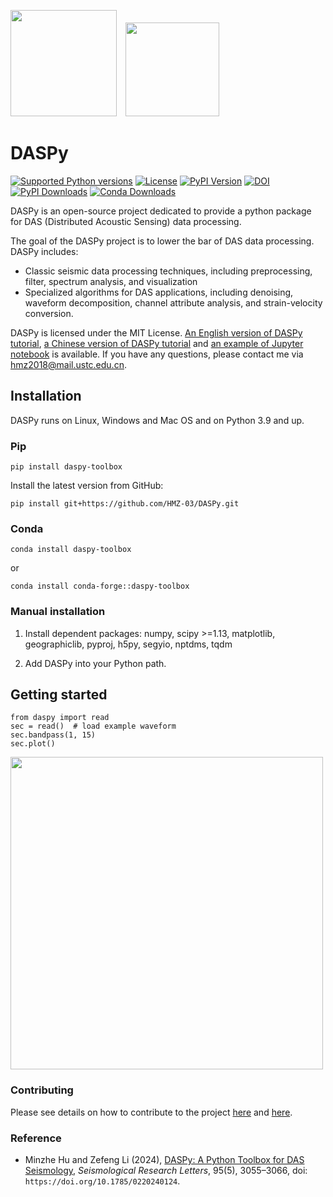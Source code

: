 <img src="./website/USTC.svg" height="170" />&emsp;<img src="./website/DAMS.png" height="150" />

# DASPy

[![Supported Python versions](https://img.shields.io/badge/python-3.9%20|%203.10%20|%203.11%20|%203.12-blue)](https://pypi.org/project/DASPy-toolbox/)
[![License](https://img.shields.io/pypi/l/daspy-toolbox.svg)](https://opensource.org/license/mit)
[![PyPI Version](https://img.shields.io/pypi/v/daspy-toolbox.svg)](https://pypi.org/project/DASPy-toolbox/)
[![DOI](https://img.shields.io/badge/DOI-10.1785/0220240124-blue.svg)](https://doi.org/10.1785/0220240124)
[![PyPI Downloads](https://img.shields.io/pypi/dm/daspy-toolbox.svg?label=pypi)](https://pypi.org/project/DASPy-toolbox/)
[![Conda Downloads](https://img.shields.io/conda/dn/conda-forge/daspy-toolbox?label=conda)](https://anaconda.org/conda-forge/daspy-toolbox)

DASPy is an open-source project dedicated to provide a python package for DAS (Distributed Acoustic Sensing) data processing.

The goal of the DASPy project is to lower the bar of DAS data processing. DASPy includes:
* Classic seismic data processing techniques, including preprocessing, filter, spectrum analysis, and visualization
* Specialized algorithms for DAS applications, including denoising, waveform decomposition, channel attribute analysis, and strain-velocity conversion. 

DASPy is licensed under the MIT License. [An English version of DASPy tutorial](https://daspy-tutorial.readthedocs.io/en/latest/), [a Chinese version of DASPy tutorial](https://daspy-tutorial-cn.readthedocs.io/zh-cn/latest/) and [an example of Jupyter notebook](document/example.ipynb) is available. If you have any questions, please contact me via <hmz2018@mail.ustc.edu.cn>.

## Installation
DASPy runs on Linux, Windows and Mac OS and on Python 3.9 and up.

### Pip
```
pip install daspy-toolbox
```

Install the latest version from GitHub:

```
pip install git+https://github.com/HMZ-03/DASPy.git
```

### Conda

```
conda install daspy-toolbox
```

or

```
conda install conda-forge::daspy-toolbox
```

### Manual installation
1. Install dependent packages: numpy, scipy >=1.13, matplotlib, geographiclib, pyproj, h5py, segyio, nptdms, tqdm

2. Add DASPy into your Python path.

## Getting started
```
from daspy import read
sec = read()  # load example waveform
sec.bandpass(1, 15)
sec.plot()
```
<img src="./website/waveform.png" height="500" />

### Contributing

Please see details on how to contribute to the project [here](CONTRIBUTING.md) and [here](CodingStyleGuide.md).

### Reference

  * Minzhe Hu and Zefeng Li (2024), [DASPy: A Python Toolbox for DAS Seismology](https://pubs.geoscienceworld.org/ssa/srl/article/95/5/3055/645865/DASPy-A-Python-Toolbox-for-DAS-Seismology), *Seismological Research Letters*, 95(5), 3055–3066, doi: `https://doi.org/10.1785/0220240124`.
